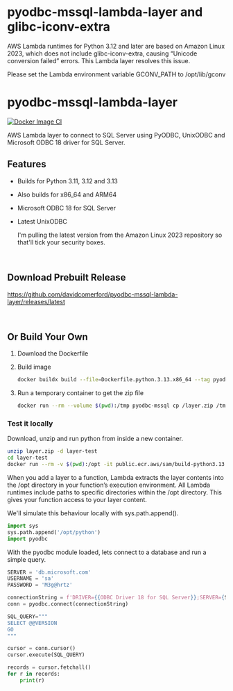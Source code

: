 # pyodbc-mssql-lambda-layer and glibc-iconv-extra

AWS Lambda runtimes for Python 3.12 and later are based on Amazon Linux 2023, which does not include glibc-iconv-extra, causing “Unicode conversion failed” errors. This Lambda layer resolves this issue.

Please set the Lambda environment variable GCONV_PATH to /opt/lib/gconv 

# pyodbc-mssql-lambda-layer

[![Docker Image CI](https://github.com/davidcomerford/pyodbc-mssql-lambda-layer/actions/workflows/docker-image.yml/badge.svg)](https://github.com/davidcomerford/pyodbc-mssql-lambda-layer/actions/workflows/docker-image.yml)

AWS Lambda layer to connect to SQL Server using PyODBC, UnixODBC and Microsoft ODBC 18 driver for SQL Server.

## Features

- Builds for Python 3.11, 3.12 and 3.13

- Also builds for x86_64 and ARM64

- Microsoft ODBC 18 for SQL Server

- Latest UnixODBC

    I'm pulling the latest version from the Amazon Linux 2023 repository so that'll tick your security boxes.

</br>

## Download Prebuilt Release

https://github.com/davidcomerford/pyodbc-mssql-lambda-layer/releases/latest

</br>

## Or Build Your Own

1. Download the Dockerfile

1. Build image
    ```bash
    docker buildx build --file=Dockerfile.python.3.13.x86_64 --tag pyodbc-mssql .
    ```
1. Run a temporary container to get the zip file 
    ```bash
    docker run --rm --volume $(pwd):/tmp pyodbc-mssql cp /layer.zip /tmp/
    ```

### Test it locally

Download, unzip and run python from inside a new container.

```bash
unzip layer.zip -d layer-test
cd layer-test
docker run --rm -v $(pwd):/opt -it public.ecr.aws/sam/build-python3.13 python
```

When you add a layer to a function, Lambda extracts the layer contents into the /opt directory in your function’s execution environment. All Lambda runtimes include paths to specific directories within the /opt directory. This gives your function access to your layer content.

We'll simulate this behaviour locally with sys.path.append().

```python
import sys
sys.path.append('/opt/python')
import pyodbc
```

With the pyodbc module loaded, lets connect to a database and run a simple query.

```python
SERVER = 'db.microsoft.com'
USERNAME = 'sa'
PASSWORD = 'M3g@hrtz'

connectionString = f'DRIVER={{ODBC Driver 18 for SQL Server}};SERVER={SERVER};UID={USERNAME};PWD={PASSWORD};TrustServerCertificate=yes'
conn = pyodbc.connect(connectionString)

SQL_QUERY="""
SELECT @@VERSION
GO
"""

cursor = conn.cursor()
cursor.execute(SQL_QUERY)

records = cursor.fetchall()
for r in records:
    print(r)
```

